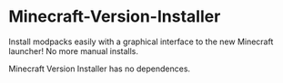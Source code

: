 Minecraft-Version-Installer
===========================

Install modpacks easily with a graphical interface to the new Minecraft launcher! No more manual installs.

Minecraft Version Installer has no dependences.
